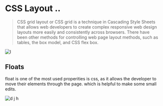 
# CSS Layout ..

> CSS grid layout or CSS grid is a technique in Cascading Style Sheets that allows web developers to create complex responsive web design layouts more easily and consistently across browsers. There have been other methods for controlling web page layout methods, such as tables, the box model, and CSS flex box.


![l](https://miro.medium.com/max/1024/1*0wCXMhCoUZh04Vr85I86SA.png)


## Floats

float is one of the most used properities is css, as it allows the developer to move their elements through the page. which is helpful to make some small edits.

![d](https://www.1keydata.com/css-tutorial/website-layout-using-float.jpg)
j
h
